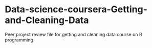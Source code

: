 # Data-science-coursera-Getting-and-Cleaning-Data
Peer project review file for getting and cleaning data course on R programming 
